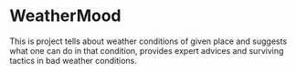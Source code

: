 # WeatherMood
This is project tells about weather conditions of given place and suggests what one can do in that condition,  provides expert advices and surviving tactics in bad weather conditions.
